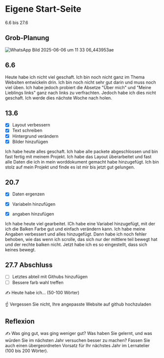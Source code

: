 # Eigene Start-Seite

6.6 bis 27.6

## Grob-Planung

![WhatsApp Bild 2025-06-06 um 11 33 06_443953ae](https://github.com/user-attachments/assets/a67c5ba7-a9a8-4c21-b1bf-6a6c74cd1e57)


## 6.6

Heute habe ich nicht viel geschaft. Ich bin noch nicht ganz im Thema Websiten entwickeln drin. Ich bin noch nicht sehr gut darin und muss noch viel üben. Ich habe jedoch probiert die Absetze "Über mich" und "Meine Lieblings links" ganz nach links zu verfrachten. Jedoch habe ich dies nicht geschaft. Ich werde dies nächste Woche nach holen.

## 13.6

- [x] Layout verbessern
- [x] Text schreiben
- [x] Hintergrund verändern
- [x] Bilder hinzufügen

Ich habe heute alles geschaft. Ich habe alle packete abgeschlossen und bin fast fertig mit meinem Projekt. Ich habe das Layout überarbeitet und fast alle Daten die ich in mein worddokument gemacht habe hinzugefügt. Ich bin stolz auf mein Projekt und finde es ist mir bis jetzt gut gelungen.

## 20.7

- [x] Daten ergenzen
- [x] Variabeln hinzufügen
- [x] angaben hinzufügen


Ich habe heute viel gearbeitet. ICh habe eine Variabel hinzugefügt, mit der ich die Balken Farbe gut und einfach verändern kann. Ich habe meine Angaben verbessert und alles hinzugefügt. Dann habe ich noch fehler behoben, wie das wenn ich scrolle, das sich nur der mittlere teil bewegt hat und der rechte balken nicht. Jetzt habe ich es so eingestellt, dass sich keines bewegt. 

## 27.7 Abschluss

- [ ] Letztes abteil mit Githubs hinzufügen
- [ ] Bessere farb wahl treffen

✍️ Heute habe ich... (50-100 Wörter)

☝️ Vergessen Sie nicht, Ihre angepasste Website auf github hochzuladen

## Reflexion

✍️ Was ging gut, was ging weniger gut? Was haben Sie gelernt, und was würden Sie im nächsten Jahr versuchen besser zu machen? Fassen Sie auch einen übergeordneten Vorsatz für Ihr nächstes Jahr im Lernatelier (100 bis 200 Wörter).
